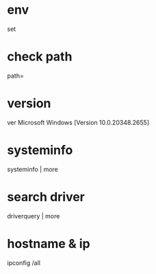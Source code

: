 # env

set

# check path

path=

# version

ver
Microsoft Windows [Version 10.0.20348.2655]

# systeminfo

systeminfo | more

# search driver

driverquery | more

# hostname & ip

ipconfig /all
